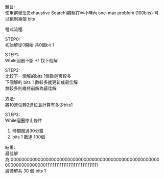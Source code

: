 題目:<br>
使用窮舉法(Exhaustive Search)觀察在半小時內 one-max problem (100bits) 可以跑到幾個 bits<br>

程式流程: <br>

STEP0:<br>
初始解從0開始 共0個bit 1<br>

STEP1:<br>
While迴圈不斷 +1 找下個解<br>

STEP2:<br>
比較下一個解的bits 1個數是否較多<br>
下個解的 bits 1 數較多就更新成最佳解<br>
無較多則維持前解為最佳解<br>

方法:<br>
將10進位轉2進位並計算有多少bits1<br>


STEP3:<br>
While迴圈停止條件<br>
1. 時間超過30分鐘<br>
2. bits 1 數達 100個<br>

結果: <br>
最佳解為:0000000000000000000000000000000000000000000000000000000000000000000000111111111111111111111111111111<br>
最佳解共 30 個 bits 1<br>
